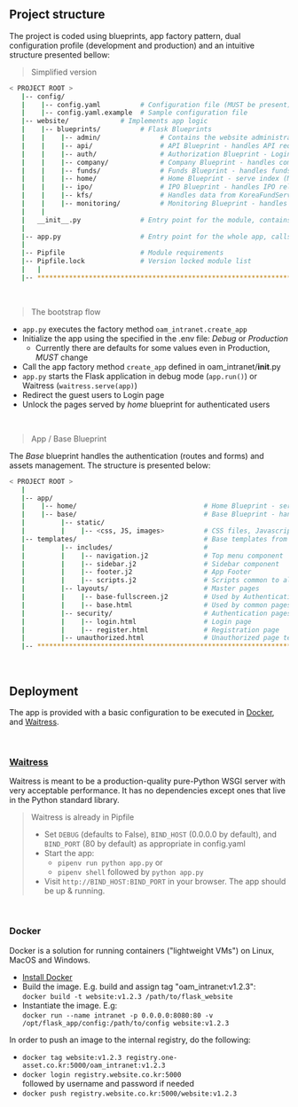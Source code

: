 ## Project structure

The project is coded using blueprints, app factory pattern, dual configuration profile (development and production) and an intuitive structure presented bellow:

> Simplified version

```bash
< PROJECT ROOT >
   |-- config/
   |    |-- config.yaml          # Configuration file (MUST be present)
   |    |-- config.yaml.example  # Sample configuration file
   |-- website/             # Implements app logic
   |    |-- blueprints/          # Flask Blueprints
   |    |    |-- admin/               # Contains the website administrator's interface - Roles, permissions, etc.
   |    |    |-- api/                 # API Blueprint - handles API requests (no UI)
   |    |    |-- auth/                # Authorization Blueprint - Login, Logout, etc.
   |    |    |-- company/             # Company Blueprint - handles company related features (e.g. dashboards)
   |    |    |-- funds/               # Funds Blueprint - handles funds related features (e.g. query for portfolio)
   |    |    |-- home/                # Home Blueprint - serve index (MAYBE: remove?)
   |    |    |-- ipo/                 # IPO Blueprint - handles IPO related input/output
   |    |    |-- kfs/                 # Handles data from KoreaFundService (accounting firm for the funds)
   |    |    |-- monitoring/          # Monitoring Blueprint - handles system monitoring related features
   |    |
   |   __init__.py               # Entry point for the module, contains the create_app factory method 
   |
   |-- app.py                    # Entry point for the whole app, calls create_app()
   |
   |-- Pipfile                   # Module requirements
   |-- Pipfile.lock              # Version locked module list
   |   |
   |-- ************************************************************************
```

<br />

> The bootstrap flow

- `app.py` executes the factory method `oam_intranet.create_app`
- Initialize the app using the specified in the .env file: *Debug* or *Production*
  - Currently there are defaults for some values even in Production, *MUST* change
- Call the app factory method `create_app` defined in oam_intranet/__init__.py
- `app.py` starts the Flask application in debug mode (`app.run()`) or Waitress (`waitress.serve(app)`)
- Redirect the guest users to Login page
- Unlock the pages served by *home* blueprint for authenticated users

<br />

> App / Base Blueprint

The *Base* blueprint handles the authentication (routes and forms) and assets management. The structure is presented below:

```bash
< PROJECT ROOT >
   |
   |-- app/
   |    |-- home/                                # Home Blueprint - serve app pages (private area)
   |    |-- base/                                # Base Blueprint - handles the authentication
   |         |-- static/
   |         |    |-- <css, JS, images>          # CSS files, Javascripts files
   |-- templates/                                # Base templates from AdminLE
   |         |-- includes/                       #
   |         |    |-- navigation.j2              # Top menu component
   |         |    |-- sidebar.j2                 # Sidebar component
   |         |    |-- footer.j2                  # App Footer
   |         |    |-- scripts.j2                 # Scripts common to all pages
   |         |-- layouts/                        # Master pages
   |         |    |-- base-fullscreen.j2         # Used by Authentication pages
   |         |    |-- base.html                  # Used by common pages
   |         |-- security/                       # Authentication pages
   |         |    |-- login.html                 # Login page
   |         |    |-- register.html              # Registration page         
   |         |-- unauthorized.html               # Unauthorized page template
   |-- ************************************************************************
```

<br />

## Deployment

The app is provided with a basic configuration to be executed in [Docker](https://www.docker.com/), and [Waitress](https://docs.pylonsproject.org/projects/waitress/en/stable/).

<br />

### [Waitress](https://docs.pylonsproject.org/projects/waitress/en/stable/)

Waitress is meant to be a production-quality pure-Python WSGI server with very acceptable performance. It has no dependencies except ones that live in the Python standard library.

> Waitress is already in Pipfile <br/>
> - Set `DEBUG` (defaults to False), `BIND_HOST` (0.0.0.0 by default), and `BIND_PORT` (80 by default) as appropriate in config.yaml
> - Start the app:
>     - `pipenv run python app.py` or
>     - `pipenv shell` followed by `python app.py`
> - Visit `http://BIND_HOST:BIND_PORT` in your browser. The app should be up & running.

<br />

### Docker

Docker is a solution for running containers ("lightweight VMs") on Linux, MacOS and Windows.

- [Install Docker](https://docs.docker.com/get-docker/)
- Build the image. E.g. build and assign tag "oam_intranet:v1.2.3":<br/>
   `docker build -t website:v1.2.3 /path/to/flask_website`
- Instantiate the image. E.g: <br/>
   `docker run --name intranet -p 0.0.0.0:8080:80 -v /opt/flask_app/config:/path/to/config website:v1.2.3`

In order to push an image to the internal registry, do the following:

- `docker tag website:v1.2.3 registry.one-asset.co.kr:5000/oam_intranet:v1.2.3`
- `docker login registry.website.co.kr:5000`      
  followed by username and password if needed
- `docker push registry.website.co.kr:5000/website:v1.2.3`

